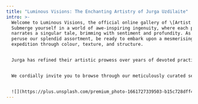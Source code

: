 ```yaml
---
title: "Luminous Visions: The Enchanting Artistry of Jurga Uzdilaite"
intro: >-
  Welcome to Luminous Visions, the official online gallery of \[Artist's Name].
  Submerge yourself in a world of awe-inspiring ingenuity, where each piece
  narrates a singular tale, brimming with sentiment and profundity. As you
  peruse our splendid assortment, be ready to embark upon a mesmerising
  expedition through colour, texture, and structure.


  Jurga has refined their artistic prowess over years of devoted practice, culminating in a distinguished style that harmonises the ageless elegance of traditional techniques with the limitless potential of modern innovation. Within this space, you'll uncover a diverse range of artwork, from bewitching landscapes and hypnotic abstracts to poignant portraits and delightful still lifes.


  We cordially invite you to browse through our meticulously curated selection and delve into the rich, vivid world of Jurga. Whether you're a keen collector or simply in search of inspiration, Luminous Visions provides a genuinely immersive experience that will leave you marvelling at the potency and ardour behind each masterwork.


  ![](https://plus.unsplash.com/premium_photo-1661727339503-b15c728dff40?ixlib=rb-4.0.3&ixid=MnwxMjA3fDB8MHxlZGl0b3JpYWwtZmVlZHwxOXx8fGVufDB8fHx8&auto=format&fit=crop&w=400&q=60)
---
```

